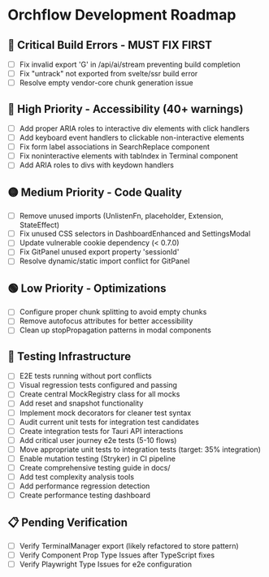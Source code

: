 # Orchflow Development Roadmap

## 🚨 Critical Build Errors - MUST FIX FIRST
- [ ] Fix invalid export 'G' in /api/ai/stream preventing build completion
- [ ] Fix "untrack" not exported from svelte/ssr build error
- [ ] Resolve empty vendor-core chunk generation issue

## 🔴 High Priority - Accessibility (40+ warnings)
- [ ] Add proper ARIA roles to interactive div elements with click handlers
- [ ] Add keyboard event handlers to clickable non-interactive elements
- [ ] Fix form label associations in SearchReplace component
- [ ] Fix noninteractive elements with tabIndex in Terminal component
- [ ] Add ARIA roles to divs with keydown handlers

## 🟡 Medium Priority - Code Quality
- [ ] Remove unused imports (UnlistenFn, placeholder, Extension, StateEffect)
- [ ] Fix unused CSS selectors in DashboardEnhanced and SettingsModal
- [ ] Update vulnerable cookie dependency (< 0.7.0)
- [ ] Fix GitPanel unused export property 'sessionId'
- [ ] Resolve dynamic/static import conflict for GitPanel

## 🟢 Low Priority - Optimizations
- [ ] Configure proper chunk splitting to avoid empty chunks
- [ ] Remove autofocus attributes for better accessibility
- [ ] Clean up stopPropagation patterns in modal components

## 🧪 Testing Infrastructure
- [ ] E2E tests running without port conflicts
- [ ] Visual regression tests configured and passing
- [ ] Create central MockRegistry class for all mocks
- [ ] Add reset and snapshot functionality
- [ ] Implement mock decorators for cleaner test syntax
- [ ] Audit current unit tests for integration test candidates
- [ ] Create integration tests for Tauri API interactions
- [ ] Add critical user journey e2e tests (5-10 flows)
- [ ] Move appropriate unit tests to integration tests (target: 35% integration)
- [ ] Enable mutation testing (Stryker) in CI pipeline
- [ ] Create comprehensive testing guide in docs/
- [ ] Add test complexity analysis tools
- [ ] Add performance regression detection
- [ ] Create performance testing dashboard

## 📋 Pending Verification
- [ ] Verify TerminalManager export (likely refactored to store pattern)
- [ ] Verify Component Prop Type Issues after TypeScript fixes
- [ ] Verify Playwright Type Issues for e2e configuration